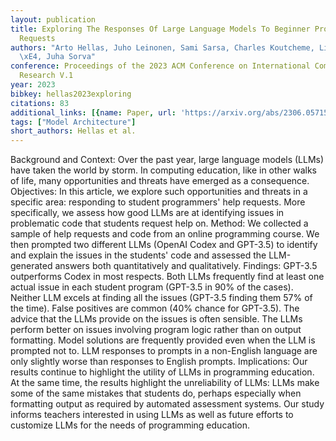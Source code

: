 ```yaml
---
layout: publication
title: Exploring The Responses Of Large Language Models To Beginner Programmers' Help
  Requests
authors: "Arto Hellas, Juho Leinonen, Sami Sarsa, Charles Koutcheme, Lilja Kujanp\xE4\
  \xE4, Juha Sorva"
conference: Proceedings of the 2023 ACM Conference on International Computing Education
  Research V.1
year: 2023
bibkey: hellas2023exploring
citations: 83
additional_links: [{name: Paper, url: 'https://arxiv.org/abs/2306.05715'}]
tags: ["Model Architecture"]
short_authors: Hellas et al.
---
```

Background and Context: Over the past year, large language models (LLMs) have
taken the world by storm. In computing education, like in other walks of life,
many opportunities and threats have emerged as a consequence.
  Objectives: In this article, we explore such opportunities and threats in a
specific area: responding to student programmers' help requests. More
specifically, we assess how good LLMs are at identifying issues in problematic
code that students request help on.
  Method: We collected a sample of help requests and code from an online
programming course. We then prompted two different LLMs (OpenAI Codex and
GPT-3.5) to identify and explain the issues in the students' code and assessed
the LLM-generated answers both quantitatively and qualitatively.
  Findings: GPT-3.5 outperforms Codex in most respects. Both LLMs frequently
find at least one actual issue in each student program (GPT-3.5 in 90% of the
cases). Neither LLM excels at finding all the issues (GPT-3.5 finding them 57%
of the time). False positives are common (40% chance for GPT-3.5). The advice
that the LLMs provide on the issues is often sensible. The LLMs perform better
on issues involving program logic rather than on output formatting. Model
solutions are frequently provided even when the LLM is prompted not to. LLM
responses to prompts in a non-English language are only slightly worse than
responses to English prompts.
  Implications: Our results continue to highlight the utility of LLMs in
programming education. At the same time, the results highlight the
unreliability of LLMs: LLMs make some of the same mistakes that students do,
perhaps especially when formatting output as required by automated assessment
systems. Our study informs teachers interested in using LLMs as well as future
efforts to customize LLMs for the needs of programming education.